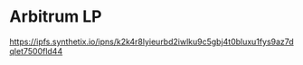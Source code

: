 # Arbitrum LP

https://ipfs.synthetix.io/ipns/k2k4r8lyieurbd2iwlku9c5gbj4t0bluxu1fys9az7dqlet7500fld44
